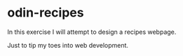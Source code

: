 # odin-recipes

In this exercise I will attempt to design a recipes webpage.

Just to tip my toes into web development.